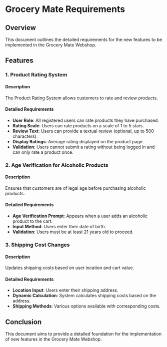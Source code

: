 # Grocery Mate Requirements

## Overview
This document outlines the detailed requirements for the new features to be implemented in the Grocery Mate Webshop.

## Features

### 1. Product Rating System

#### Description
The Product Rating System allows customers to rate and review products.

#### Detailed Requirements
- **User Role**: All registered users can rate products they have purchased.
- **Rating Scale**: Users can rate products on a scale of 1 to 5 stars.
- **Review Text**: Users can provide a textual review (optional, up to 500 characters).
- **Display Ratings**: Average rating displayed on the product page.
- **Validation**: Users cannot submit a rating without being logged in and can only rate a product once.

### 2. Age Verification for Alcoholic Products

#### Description
Ensures that customers are of legal age before purchasing alcoholic products.

#### Detailed Requirements
- **Age Verification Prompt**: Appears when a user adds an alcoholic product to the cart.
- **Input Method**: Users enter their date of birth.
- **Validation**: Users must be at least 21 years old to proceed.

### 3. Shipping Cost Changes

#### Description
Updates shipping costs based on user location and cart value.

#### Detailed Requirements
- **Location Input**: Users enter their shipping address.
- **Dynamic Calculation**: System calculates shipping costs based on the address.
- **Shipping Methods**: Various options available with corresponding costs.

## Conclusion
This document aims to provide a detailed foundation for the implementation of new features in the Grocery Mate Webshop.

